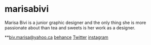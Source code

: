 # marisabivi

Marisa Bivi is a junior graphic designer and the only thing she is more passionate about than tea and sweets is her work as a designer.

**[biv.marisa@yahoo.ca](mailto:hello@marisabivi.ca)
[behance](https://www.behance.net/bivma)
[Twitter](https://twitter.com/bivmari)
[instagram](https://instagram.com/bivmari/)

